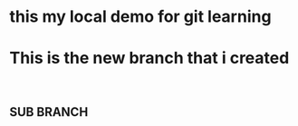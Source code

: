 # this my local demo for git learning

# This is the new branch that i created 

<br>

<h2>SUB BRANCH</h2>